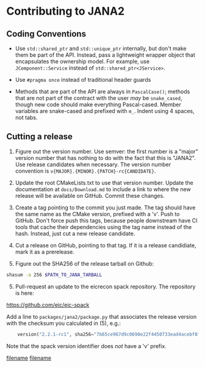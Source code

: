 Contributing to JANA2
=====================

## Coding Conventions

- Use `std::shared_ptr` and `std::unique_ptr` internally, but don't make them be part of the API. Instead, pass a lightweight wrapper object that encapsulates the ownership model. For example, use `JComponent::Service` instead of `std::shared_ptr<JService>`.

- Use `#pragma once` instead of traditional header guards

- Methods that are part of the API are always in `PascalCase()`; methods that are not part of the contract with the user _may_ be `snake_cased`, though new code should make everything Pascal-cased. Member variables are snake-cased and prefixed with `m_`. Indent using 4 spaces, not tabs.


## Cutting a release

1. Figure out the version number. Use semver: the first number is a "major" version number that has nothing to do with the fact that this is "JANA2". 
Use release candidates when necessary. The version number convention is `v{MAJOR}.{MINOR}.{PATCH}-rc{CANDIDATE}`.

2. Update the root CMakeLists.txt to use that version number. Update the documentation at `docs/Download.md` to include a link to where the new release will be available on GitHub. Commit these changes.

3. Create a tag pointing to the commit you just made. The tag should have the same name as the CMake version, prefixed with a 'v'. Push to GitHub. Don't force push this tags, because people downstream have CI tools that cache their dependencies using the tag name instead of the hash. Instead, just cut a new release candidate.

4. Cut a release on GitHub, pointing to that tag. If it is a release candidiate, mark it as a prerelease.

5. Figure out the SHA256 of the release tarball on Github:
```bash
shasum -a 256 $PATH_TO_JANA_TARBALL
```

5. Pull-request an update to the eicrecon spack repository. The repository is here:

https://github.com/eic/eic-spack


Add a line to `packages/jana2/package.py` that associates the release version with the checksum you calculated in (5), e.g.:

```python
    version("2.2.1-rc1", sha256="7b65ce967d9c0690e22f4450733ead4acebf8fa510f792e0e4a6def14fb739b1")
```
Note that the spack version identifier does _not_ have a 'v' prefix.


[filename](Documentation.md ':include')
[filename](mermaid-example.md ':include')
